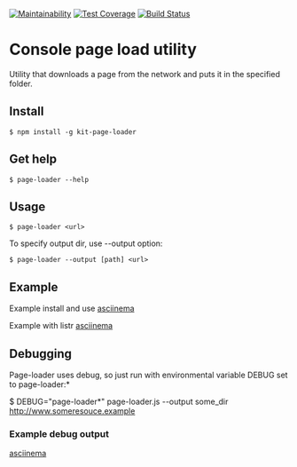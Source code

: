 [![Maintainability](https://api.codeclimate.com/v1/badges/65689336d48da74cb617/maintainability)](https://codeclimate.com/github/kitXIII/project-lvl3-s310/maintainability)
[![Test Coverage](https://api.codeclimate.com/v1/badges/65689336d48da74cb617/test_coverage)](https://codeclimate.com/github/kitXIII/project-lvl3-s310/test_coverage) [![Build Status](https://travis-ci.org/kitXIII/project-lvl3-s310.svg?branch=master)](https://travis-ci.org/kitXIII/project-lvl3-s310)

# Console page load utility


Utility that downloads a page from the network and puts it in the specified folder.


## Install


`$ npm install -g kit-page-loader`


## Get help


`$ page-loader --help`


## Usage


`$ page-loader <url>`

To specify output dir, use --output option:

`$ page-loader --output [path] <url>`


## Example


Example install and use [asciinema](https://asciinema.org/a/200349)

Example with listr [asciinema](https://asciinema.org/a/200376)



## Debugging


Page-loader uses debug, so just run with environmental variable DEBUG set to page-loader:*

$ DEBUG="page-loader*" page-loader.js --output some_dir http://www.someresouce.example


### Example debug output


[asciinema](https://asciinema.org/a/200191)